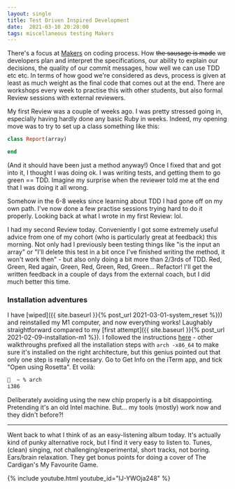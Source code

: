 ```yaml
---
layout: single
title: Test Driven Inspired Development
date:  2021-03-10 20:28:00
tags: miscellaneous testing Makers
---
```

There's a focus at [Makers](https://makers.tech) on coding process. How ~~the sausage is made~~ we developers plan and interpret the specifications, our ability to explain our decisions, the quality of our commit messages, how well we can use TDD etc etc. In terms of how good we're considered as devs, process is given at least as much weight as the final code that comes out at the end. There are workshops every week to practise this with other students, but also formal Review sessions with external reviewers.  

My first Review was a couple of weeks ago. I was pretty stressed going in, especially having hardly done any basic Ruby in weeks. Indeed, my opening move was to try to set up a class something like this:  

```ruby
class Report(array)

end
```

(And it should have been just a method anyway!) Once I fixed that and got into it, I thought I was doing ok. I was writing tests, and getting them to go green == TDD. Imagine my surprise when the reviewer told me at the end that I was doing it all wrong.  

Somehow in the 6-8 weeks since learning about TDD I had gone off on my own path. I've now done a few practise sessions trying hard to do it properly. Looking back at what I wrote in my first Review: lol.  

I had my second Review today. Conveniently I got some extremely useful advice from one of my cohort (who is particularly great at feedback) this morning. Not only had I previously been testing things like "is the input an array" or "I'll delete this test in a bit once I've finished writing the method, it won't work then" - but also only doing a bit more than 2/3rds of TDD. Red, Green, Red again, Green, Red, Green, Red, Green... Refactor! I'll get the written feedback in a couple of days from the external coach, but I did much better this time.  

### Installation adventures
I have [wiped]({{ site.baseurl }}{% post_url 2021-03-01-system_reset %})) and reinstalled my M1 computer, and now everything works! Laughably straightforward compared to my [first attempt]({{ site.baseurl }}{% post_url 2021-02-09-installation-m1 %}). I followed the instructions [here](https://dev.to/nitishdayal/setting-up-vs-code-and-iterm-on-m1-macs-37g7) - other walkthroughs prefixed all the installation steps with `arch -x86_64` to make sure it's installed on the right architecture, but this genius pointed out that only one step is really necessary. Go to Get Info on the iTerm app, and tick "Open using Rosetta". Et voilà:  
```bash
👻  ~ % arch
i386
```
  
Deliberately avoiding using the new chip properly is a bit disappointing. Pretending it's an old Intel machine. But... my tools (mostly) work now and they didn't before?!  
  
***
Went back to what I think of as an easy-listening album today. It's actually kind of punky alternative rock, but I find it very easy to listen to. Tunes, (clean) singing, not challenging/experimental, short tracks, not boring. Ears/brain relaxation. They get bonus points for doing a cover of The Cardigan's My Favourite Game.  

{% include youtube.html youtube_id="IJ-YWOja248" %}
